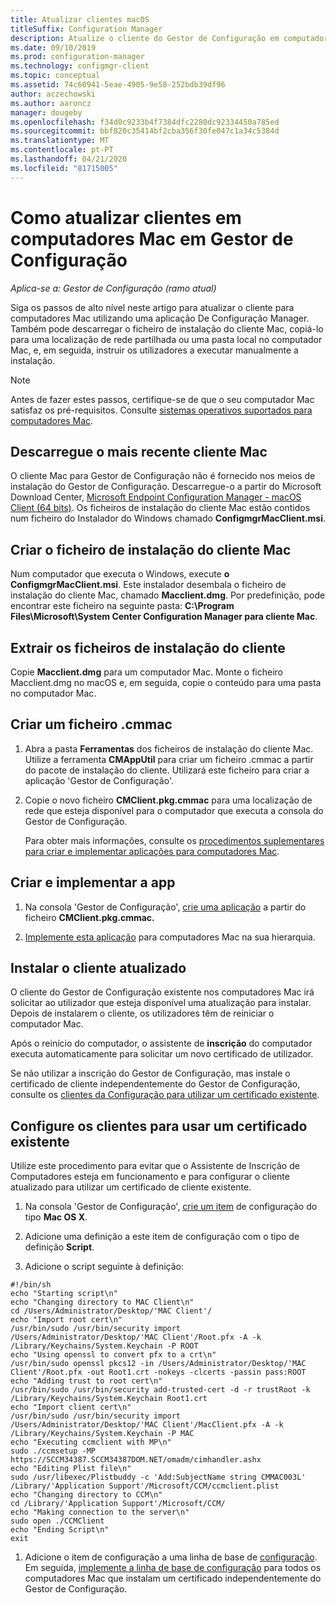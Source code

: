 ```yaml
---
title: Atualizar clientes macOS
titleSuffix: Configuration Manager
description: Atualize o cliente do Gestor de Configuração em computadores Mac.
ms.date: 09/10/2019
ms.prod: configuration-manager
ms.technology: configmgr-client
ms.topic: conceptual
ms.assetid: 74c60941-5eae-4905-9e58-252bdb39df96
author: aczechowski
ms.author: aaroncz
manager: dougeby
ms.openlocfilehash: f34d0c9233b4f7384dfc2280dc92334450a785ed
ms.sourcegitcommit: bbf820c35414bf2cba356f30fe047c1a34c5384d
ms.translationtype: MT
ms.contentlocale: pt-PT
ms.lasthandoff: 04/21/2020
ms.locfileid: "81715005"
---
```

# <a name="how-to-upgrade-clients-on-mac-computers-in-configuration-manager"></a>Como atualizar clientes em computadores Mac em Gestor de Configuração

*Aplica-se a: Gestor de Configuração (ramo atual)*

Siga os passos de alto nível neste artigo para atualizar o cliente para computadores Mac utilizando uma aplicação De Configuração Manager. Também pode descarregar o ficheiro de instalação do cliente Mac, copiá-lo para uma localização de rede partilhada ou uma pasta local no computador Mac, e, em seguida, instruir os utilizadores a executar manualmente a instalação.  

> [!NOTE]  
> Antes de fazer estes passos, certifique-se de que o seu computador Mac satisfaz os pré-requisitos. Consulte [sistemas operativos suportados para computadores Mac](../../../plan-design/configs/supported-operating-systems-for-clients-and-devices.md#mac-computers).  

## <a name="download-the-latest-mac-client"></a>Descarregue o mais recente cliente Mac

O cliente Mac para Gestor de Configuração não é fornecido nos meios de instalação do Gestor de Configuração. Descarregue-o a partir do Microsoft Download Center, [Microsoft Endpoint Configuration Manager - macOS Client (64 bits)](https://www.microsoft.com/download/details.aspx?id=100850). Os ficheiros de instalação do cliente Mac estão contidos num ficheiro do Instalador do Windows chamado **ConfigmgrMacClient.msi**.  

## <a name="create-the-mac-client-installation-file"></a>Criar o ficheiro de instalação do cliente Mac

Num computador que executa o Windows, execute **o ConfigmgrMacClient.msi**. Este instalador desembala o ficheiro de instalação do cliente Mac, chamado **Macclient.dmg**. Por predefinição, pode encontrar este ficheiro na seguinte pasta: **C:\Program Files\Microsoft\System Center Configuration Manager para cliente Mac**.  

## <a name="extract-the-client-installation-files"></a>Extrair os ficheiros de instalação do cliente

Copie **Macclient.dmg** para um computador Mac. Monte o ficheiro Macclient.dmg no macOS e, em seguida, copie o conteúdo para uma pasta no computador Mac.  

## <a name="create-a-cmmac-file"></a>Criar um ficheiro .cmmac

1. Abra a pasta **Ferramentas** dos ficheiros de instalação do cliente Mac. Utilize a ferramenta **CMAppUtil** para criar um ficheiro .cmmac a partir do pacote de instalação do cliente. Utilizará este ficheiro para criar a aplicação 'Gestor de Configuração'.  

2. Copie o novo ficheiro **CMClient.pkg.cmmac** para uma localização de rede que esteja disponível para o computador que executa a consola do Gestor de Configuração.  

    Para obter mais informações, consulte os [procedimentos suplementares para criar e implementar aplicações para computadores Mac](../../../../apps/get-started/creating-mac-computer-applications.md#supplemental-procedures-to-create-and-deploy-applications-for-mac-computers).  

## <a name="create-and-deploy-the-app"></a>Criar e implementar a app

1. Na consola 'Gestor de Configuração', [crie uma aplicação](../../../../apps/get-started/creating-mac-computer-applications.md) a partir do ficheiro **CMClient.pkg.cmmac.**  

2. [Implemente esta aplicação](../../../../apps/deploy-use/deploy-applications.md) para computadores Mac na sua hierarquia.  

## <a name="install-the-updated-client"></a>Instalar o cliente atualizado

O cliente do Gestor de Configuração existente nos computadores Mac irá solicitar ao utilizador que esteja disponível uma atualização para instalar. Depois de instalarem o cliente, os utilizadores têm de reiniciar o computador Mac.  

Após o reinício do computador, o assistente de **inscrição** do computador executa automaticamente para solicitar um novo certificado de utilizador.

Se não utilizar a inscrição do Gestor de Configuração, mas instale o certificado de cliente independentemente do Gestor de Configuração, consulte os [clientes da Configuração para utilizar um certificado existente](#BKMK_UpgradingClient_MachineEnrollment).  

## <a name="configure-clients-to-use-an-existing-certificate"></a><a name="BKMK_UpgradingClient_MachineEnrollment"></a>Configure os clientes para usar um certificado existente

Utilize este procedimento para evitar que o Assistente de Inscrição de Computadores esteja em funcionamento e para configurar o cliente atualizado para utilizar um certificado de cliente existente.  

1. Na consola 'Gestor de Configuração', [crie um item](../../../../compliance/deploy-use/create-configuration-items-for-mac-os-x-devices-managed-with-the-client.md) de configuração do tipo **Mac OS X**.  

1. Adicione uma definição a este item de configuração com o tipo de definição **Script**.  

1. Adicione o script seguinte à definição:  

  ``` Shell
  #!/bin/sh  
  echo "Starting script\n"  
  echo "Changing directory to MAC Client\n"  
  cd /Users/Administrator/Desktop/'MAC Client'/  
  echo "Import root cert\n"  
  /usr/bin/sudo /usr/bin/security import /Users/Administrator/Desktop/'MAC Client'/Root.pfx -A -k /Library/Keychains/System.Keychain -P ROOT  
  echo "Using openssl to convert pfx to a crt\n"  
  /usr/bin/sudo openssl pkcs12 -in /Users/Administrator/Desktop/'MAC Client'/Root.pfx -out Root1.crt -nokeys -clcerts -passin pass:ROOT  
  echo "Adding trust to root cert\n"  
  /usr/bin/sudo /usr/bin/security add-trusted-cert -d -r trustRoot -k /Library/Keychains/System.Keychain Root1.crt  
  echo "Import client cert\n"  
  /usr/bin/sudo /usr/bin/security import /Users/Administrator/Desktop/'MAC Client'/MacClient.pfx -A -k /Library/Keychains/System.Keychain -P MAC  
  echo "Executing ccmclient with MP\n"  
  sudo ./ccmsetup -MP https://SCCM34387.SCCM34387DOM.NET/omadm/cimhandler.ashx  
  echo "Editing Plist file\n"  
  sudo /usr/libexec/Plistbuddy -c 'Add:SubjectName string CMMAC003L' /Library/'Application Support'/Microsoft/CCM/ccmclient.plist  
  echo "Changing directory to CCM\n"  
  cd /Library/'Application Support'/Microsoft/CCM/  
  echo "Making connection to the server\n"  
  sudo open ./CCMClient  
  echo "Ending Script\n"  
  exit  
  ```  

1. Adicione o item de configuração a uma linha de base de [configuração](../../../../compliance/deploy-use/create-configuration-baselines.md). Em seguida, [implemente a linha de base de configuração](../../../../compliance/deploy-use/deploy-configuration-baselines.md) para todos os computadores Mac que instalam um certificado independentemente do Gestor de Configuração.  
